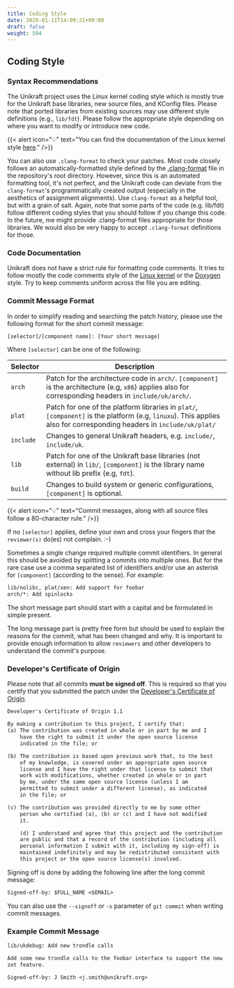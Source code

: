 ```yaml
---
title: Coding Style
date: 2020-01-11T14:09:21+09:00
draft: false
weight: 504
---
```


## Coding Style

### Syntax Recommendations

The Unikraft project uses the Linux kernel coding style which is mostly true for the Unikraft base libraries, new source files, and KConfig files.
Please note that ported libraries from existing sources may use different style definitions (e.g., `lib/fdt`).
Please follow the appropriate style depending on where you want to modify or introduce new code.

{{< alert icon="💡" text="You can find the documentation of the Linux kernel style <a href='https://www.kernel.org/doc/html/latest/process/coding-style.html'>here</a>." />}}

You can also use `.clang-format` to check your patches.
Most code closely follows an automatically-formatted style defined by the [.clang-format](https://github.com/unikraft/unikraft/blob/staging/.clang-format) file in the repository's root directory.
However, since this is an automated formatting tool, it's not perfect, and the Unikraft code can deviate from the `clang-format`'s programmatically created output (especially in the aesthetics of assignment alignments).
Use `clang-format` as a helpful tool, but with a grain of salt.
Again, note that some parts of the code (e.g. lib/fdt) follow different coding styles that you should follow if you change this code.
In the future, me might provide .clang-format files appropriate for those libraries.
We would also be very happy to accept `.clang-format` definitions for those.


### Code Documentation

Unikraft does not have a strict rule for formatting code comments.
It tries to follow mostly the code comments style of the [Linux kernel](https://www.kernel.org/doc/html/v4.10/process/coding-style.html#commenting) or the [Doxygen](https://www.doxygen.nl/manual/docblocks.html) style.
Try to keep comments uniform across the file you are editing.

### Commit Message Format

In order to simplify reading and searching the patch history, please use the following format for the short commit message:

```txt
[selector]/[component name]: [Your short message]
```

Where `[selector]` can be one of the following:

| Selector    | Description                                                                                                                                                           |
|-------------|-----------------------------------------------------------------------------------------------------------------------------------------------------------------------|
| `arch`      | Patch for the architecture code in `arch/`.  `[component]` is the architecture (e.g, `x86`) applies also for corresponding headers in `include/uk/arch/`.             |
| `plat`      | Patch for one of the platform libraries in `plat/`, `[component]` is the platform (e.g, `linuxu`).  This applies also for corresponding headers in `include/uk/plat/` |
| `include`   | Changes to general Unikraft headers, e.g. `include/`, `include/uk`.                                                                                                   |
| `lib`       | Patch for one of the Unikraft base libraries (not external) in `lib/`, `[component]` is the library name without lib prefix (e.g, `fdt`).                             |
| `build`     | Changes to build system or generic configurations, `[component]` is optional.                                                                                         |

{{< alert icon="💡" text="Commit messages, along with all source files follow a 80-character rule." />}}

If no `[selector]` applies, define your own and cross your fingers that the `reviewer(s)` do(es) not complain. :-)

Sometimes a single change required multiple commit identifiers.
In general this should be avoided by splitting a commits into multiple ones.
But for the rare case use a comma separated list of identifiers and/or use an asterisk for `[component]` (according to the sense).
For example:

```txt
lib/nolibc, plat/xen: Add support for foobar
arch/*: Add spinlocks
```

The short message part should start with a capital and be formulated in simple present.

The long message part is pretty free form but should be used to explain the reasons for the commit, what has been changed and why.
It is important to provide enough information to allow `reviewers` and other developers to understand the commit's purpose.

### Developer's Certificate of Origin

Please note that all commits **must be signed off**.
This is required so that you certify that you submitted the patch under the [Developer's Certificate of Origin](https://www.kernel.org/doc/html/latest/process/submitting-patches.html#developer-s-certificate-of-origin-1-1).

```txt
Developer's Certificate of Origin 1.1

By making a contribution to this project, I certify that:
(a) The contribution was created in whole or in part by me and I
    have the right to submit it under the open source license
    indicated in the file; or

(b) The contribution is based upon previous work that, to the best
    of my knowledge, is covered under an appropriate open source
    license and I have the right under that license to submit that
    work with modifications, whether created in whole or in part
    by me, under the same open source license (unless I am
    permitted to submit under a different license), as indicated
    in the file; or

(c) The contribution was provided directly to me by some other
    person who certified (a), (b) or (c) and I have not modified
    it.

    (d) I understand and agree that this project and the contribution
    are public and that a record of the contribution (including all
    personal information I submit with it, including my sign-off) is
    maintained indefinitely and may be redistributed consistent with
    this project or the open source license(s) involved.
```

Signing off is done by adding the following line after the long commit message:

```txt
Signed-off-by: $FULL_NAME <$EMAIL>
```

You can also use the `--signoff` or `-s` parameter of `git commit` when writing commit messages.

### Example Commit Message

```txt
lib/ukdebug: Add new trondle calls

Add some new trondle calls to the foobar interface to support the new
zot feature.

Signed-off-by: J Smith <j.smith@unikraft.org>
```
